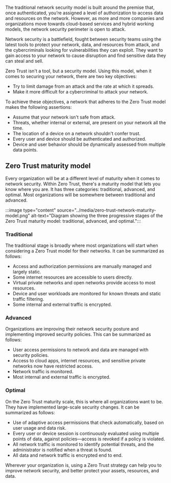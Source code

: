 The traditional network security model is built around the premise that, once authenticated, you’re assigned a level of authorization to access data and resources on the network. However, as more and more companies and organizations move towards cloud-based services and hybrid working models, the network security perimeter is open to attack.

Network security is a battlefield, fought between security teams using the latest tools to protect your network, data, and resources from attack, and the cybercriminals looking for vulnerabilities they can exploit. They want to gain access to your network to cause disruption and find sensitive data they can steal and sell.

Zero Trust isn't a tool, but a security model. Using this model, when it comes to securing your network, there are two key objectives:

- Try to limit damage from an attack and the rate at which it spreads.
- Make it more difficult for a cybercriminal to attack your network.

To achieve these objectives, a network that adheres to the Zero Trust model makes the following assertions:

- Assume that your network isn't safe from attack.
- Threats, whether internal or external, are present on your network all the time.
- The location of a device on a network shouldn't confer trust.
- Every user and device should be authenticated and authorized.
- Device and user behavior should be dynamically assessed from multiple data points.

## Zero Trust maturity model

Every organization will be at a different level of maturity when it comes to network security. Within Zero Trust, there's a maturity model that lets you know where you are. It has three categories: traditional, advanced, and optimal. Most organizations will be somewhere between traditional and advanced.

:::image type="content" source="../media/zero-trust-network-maturity-model.png" alt-text="Diagram showing the three progressive stages of the Zero Trust maturity model: traditional, advanced, and optimal.":::

### Traditional

The traditional stage is broadly where most organizations will start when considering a Zero Trust model for their networks. It can be summarized as follows:

- Access and authorization permissions are manually managed and largely static.
- Some internet resources are accessible to users directly.
- Virtual private networks and open networks provide access to most resources.
- Device and user workloads are monitored for known threats and static traffic filtering.
- Some internal and external traffic is encrypted.

### Advanced

Organizations are improving their network security posture and implementing improved security policies. This can be summarized as follows:

- User access permissions to network and data are managed with security policies.
- Access to cloud apps, internet resources, and sensitive private networks now have restricted access.
- Network traffic is monitored.
- Most internal and external traffic is encrypted.

### Optimal

On the Zero Trust maturity scale, this is where all organizations want to be. They have implemented large-scale security changes. It can be summarized as follows:

- Use of adaptive access permissions that check automatically, based on user usage and data risk.
- Every user or device session is continuously evaluated using multiple points of data, against policies—access is revoked if a policy is violated.
- All network traffic is monitored to identify potential threats, and the administrator is notified when a threat is found.
- All data and network traffic is encrypted end to end.

Wherever your organization is, using a Zero Trust strategy can help you to improve network security, and better protect your assets, resources, and data.

